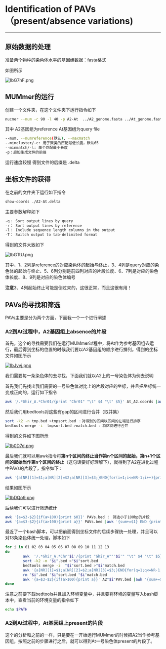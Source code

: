 # Identification of PAVs（present/absence variations)

------

## 原始数据的处理

准备两个物种的染色体水平的基因组数据：fasta格式

如图所示

![lbG7hF.png](https://s2.ax1x.com/2020/01/14/lbG7hF.png)

## MUMmer的运行

创建一个文件夹，在这个文件夹下运行指令如下

```bash
nucmer --mum -c 90 -l 40 -p A2-At  ../A2_genome.fasta ../At_genome.fasta
```

其中 A2基因组为reference At基因组为query file 

```bash
--mum, --mumreference(默认), --maxmatch
--mincluster/-c: 用于聚类的匹配最低长度，默认65
--minmatch/-l: 单个匹配最小长度
-p：后加生成文件的前缀
```

运行速度较慢 得到文件的后缀是 .delta

## 坐标文件的获得

在之前的文件夹下运行如下指令

```bash
show-coords ./A2-At.delta
```

主要参数解释如下

```bash
-q：	Sort output lines by query
-r：	Sort output lines by reference
-l：	Include sequence length columns in the output
-T：	Switch output to tab-delimited format
```

得到的文件大致如下

![lbGTtU.png](https://s2.ax1x.com/2020/01/14/lbGTtU.png)

其中，1、2列是reference的对应染色体的起始与终止，3、4列是query对应的染色体的起始与终止、5、6列分别是前四列对应的片段长度、6、7列是对应的染色体长度、8、9列是对应的染色体编号

**注意**3、4列起始终止可能是倒过来的，这很正常，而且这很有用！

## PAVs的寻找和筛选

PAVs主要是分为两个方面，下面我一个一个进行阐述

### A2到At过程中，A2基因组上absence的片段

首先，这个的寻找需要我们在运行MUMmer过程中，将At作为参考基因组去运行，最后得到坐标的位置的时候我们要以A2基因组的顺序进行排列，得到的坐标文件如图所示

[![lbJvvj.png](https://s2.ax1x.com/2020/01/14/lbJvvj.png)](https://imgchr.com/i/lbJvvj)

我们需要每一条染色体的去寻找，下面我们就以A2上的一号染色体为例去说明

首先我们先找出我们需要的一号染色体对比上的片段对应的坐标，并且把坐标统一变成正向的，运行如下指令

```bash
awk '/.*Ghir_A.*Chr01/{print "Chr01" "\t" $4 "\t" $5}' At_A2.coords |awk '{if($3<$2){print $1 "\t" $3 "\t" $2} else {print $0}}' >tmp.bed
```

然后我们用bedtools对这些有gap的区间进行合并（取并集）

```bash
sort -k2 -n tmp.bed >tmpsort.bed ：对得到的区间以区间的左端进行排序
bedtools merge -i  tmpsort.bed >match.bed : 将区间进行合并
```

得到的文件如下图所示

[![lb0D7d.png](https://s2.ax1x.com/2020/01/14/lb0D7d.png)](https://imgchr.com/i/lb0D7d)

最后我们就可以用awk指令将**第n个区间的终止当作第n个区间的起始，第n+1个区间的起始当作第n个区间的终止**（这句话要好好理解下），就得到了A2在进化过程中PAVs的片段了，指令如下：

```bash
awk '{a[NR][1]=$1;a[NR][2]=$2;a[NR][3]=$3;}END{for(i=1;i<=NR-1;i++){print a[i][1]"\t"a[i][3]"\t"a[i+1][2]}}' match.bed >PAVs.bed
```

结果如图所示

[![lbDQo9.png](https://s2.ax1x.com/2020/01/14/lbDQo9.png)](https://imgchr.com/i/lbDQo9)

后续我们可以进行筛选统计

```bash
awk '{a=$3-$2}{if(a>100){print $0}}' PAVs.bed ： 筛选小于100bp的片段
awk '{a=$3-$2}{if(a>100){print a}}' PAVs.bed |awk '{sum+=$1} END {print sum}'|cat ：统计A2一号染色体上PAVs总长度
```

最近了一个bash脚本，可以把前面得到坐标文件的后续步骤统一处理，并且可以对13条染色体统一处理，脚本如下

```bash
for i in 01 02 03 04 05 06 07 08 09 10 11 12 13
do
        awk  '/.*Ghir_A.*Chr'$i'/{print "Ghir_A""'$i'" "\t" $4 "\t" $5}' At_A2.coords |awk '{if($3<$2){print $1 "\t" $3 "\t" $2} else {print $0}}' >"$i".bed
        sort -k2 -n "$i".bed >"$i"sort.bed
        bedtools merge -i  "$i"sort.bed >"$i"match.bed
        awk '{a[NR][1]=$1;a[NR][2]=$2;a[NR][3]=$3;}END{for(q=1;q<=NR-1;q++){print a[q][1]"\t"a[q][3]"\t"a[q+1][2]}}' "$i"match.bed >A2"$i"PAV.bed
        rm "$i".bed "$i"sort.bed "$i"match.bed
        awk '{a=$3-$2}{if(a>100){print a}}' A2"$i"PAV.bed |awk '{sum+=$1} END {print sum}'|cat
done

```

注意之前要下载bedtools并且加入环境变量中，并且要将环境的变量写入bash脚本中，查看当前的环境变量的指令如下

```bash
echo $PATH
```



### A2到At过程中，At基因组上present的片段

这个的分析和之前的一样，只是要在一开始运行MUMmer的时候把A2当作参考基因组，按照之前的步骤进行之后，就可以得到At一号染色体present的片段了。